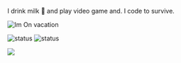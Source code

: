 I drink milk :milk_glass:	and play video game and. I code to survive.

![Im On vacation](https://media.giphy.com/media/8CshcjYGD7G36nlLOI/giphy.gif)

  ![status](https://badge.stateful.com/Danzo7/status.svg)
  ![status](https://badge.stateful.com/Danzo7/dnd.svg)

  <img align="center" src="https://github-readme-stats.vercel.app/api?username=danzo7&show_icons=true&line_height=27&theme=tokyonight" />
  


